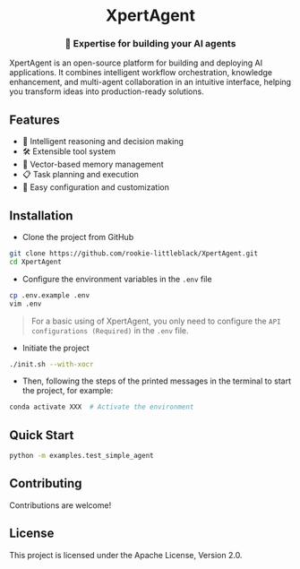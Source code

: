 # <div align="center">XpertAgent</div>
### <div align="center">🤖 Expertise for building your AI agents</div>

XpertAgent is an open-source platform for building and deploying AI applications. It combines intelligent workflow orchestration, knowledge enhancement, and multi-agent collaboration in an intuitive interface, helping you transform ideas into production-ready solutions.

## Features

- 🤖 Intelligent reasoning and decision making
- 🛠️ Extensible tool system
- 💾 Vector-based memory management
- 📋 Task planning and execution
- 🔧 Easy configuration and customization

## Installation

- Clone the project from GitHub

```bash
git clone https://github.com/rookie-littleblack/XpertAgent.git
cd XpertAgent
```

- Configure the environment variables in the `.env` file

```bash
cp .env.example .env
vim .env
```

> For a basic using of XpertAgent, you only need to configure the `API configurations (Required)` in the `.env` file.

- Initiate the project

```bash
./init.sh --with-xocr
```

- Then, following the steps of the printed messages in the terminal to start the project, for example:

```bash
conda activate XXX  # Activate the environment
```

## Quick Start

```bash
python -m examples.test_simple_agent
```

## Contributing

Contributions are welcome!

## License

This project is licensed under the Apache License, Version 2.0.